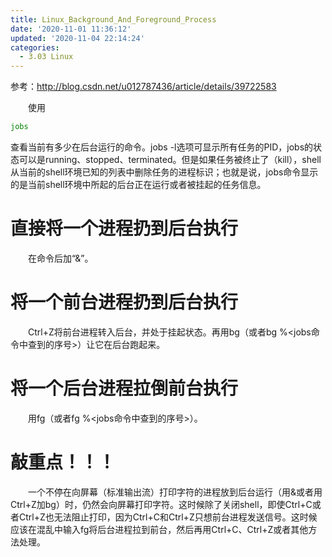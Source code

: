 ```yaml
---
title: Linux_Background_And_Foreground_Process
date: '2020-11-01 11:36:12'
updated: '2020-11-04 22:14:24'
categories:
  - 3.03 Linux
---
```

参考：<http://blog.csdn.net/u012787436/article/details/39722583>

　　使用

```sh
jobs
```

查看当前有多少在后台运行的命令。jobs -l选项可显示所有任务的PID，jobs的状态可以是running、stopped、terminated。但是如果任务被终止了（kill），shell 从当前的shell环境已知的列表中删除任务的进程标识；也就是说，jobs命令显示的是当前shell环境中所起的后台正在运行或者被挂起的任务信息。

# 直接将一个进程扔到后台执行

　　在命令后加“&”。

# 将一个前台进程扔到后台执行

　　Ctrl+Z将前台进程转入后台，并处于挂起状态。再用bg（或者bg %<jobs命令中查到的序号>）让它在后台跑起来。

# 将一个后台进程拉倒前台执行

　　用fg（或者fg %<jobs命令中查到的序号>）。

# 敲重点！！！

　　一个不停在向屏幕（标准输出流）打印字符的进程放到后台运行（用&或者用Ctrl+Z加bg）时，仍然会向屏幕打印字符。这时候除了关闭shell，即使Ctrl+C或者Ctrl+Z也无法阻止打印，因为Ctrl+C和Ctrl+Z只想前台进程发送信号。这时候应该在混乱中输入fg将后台进程拉到前台，然后再用Ctrl+C、Ctrl+Z或者其他方法处理。
